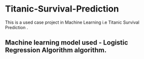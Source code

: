 # Titanic-Survival-Prediction
This is a used case project in Machine Learning i.e Titanic Survival Prediction . 

## Machine learning model used - Logistic Regression Algorithm algorithm.
